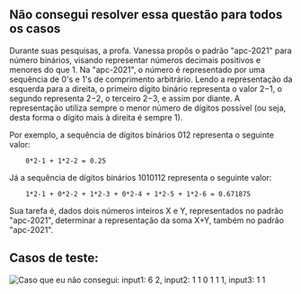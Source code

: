 ## Não consegui resolver essa questão para todos os casos ##

Durante suas pesquisas, a profa. Vanessa propôs o padrão "apc-2021" para número binários, visando representar números decimais positivos e menores do que 1. Na "apc-2021", o número é representado por uma sequência de 0's e 1's de comprimento arbitrário. Lendo a representação da esquerda para a direita, o primeiro dígito binário representa o valor 2−1, o segundo representa 2−2, o terceiro 2−3, e assim por diante. A representação utiliza sempre o menor número de dígitos possível (ou seja, desta forma o dígito mais à direita é sempre 1).

Por exemplo, a sequência de dígitos binários 012 representa o seguinte valor:

        0*2-1 + 1*2-2 = 0.25

Já a sequência de dígitos binários 1010112 representa o seguinte valor:

        1*2-1 + 0*2-2 + 1*2-3 + 0*2-4 + 1*2-5 + 1*2-6 = 0.671875

Sua tarefa é, dados dois números inteiros X e Y, representados no padrão "apc-2021", determinar a representação da soma X+Y, também no padrão "apc-2021".

## Casos de teste: ##

![Caso que eu não consegui: input1: 6 2, input2: 1 1 0 1 1 1, input3: 1 1](https://i.imgur.com/Yoh9iUF.png "Casos de teste")